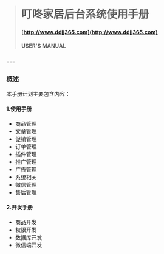 > # 叮咚家居后台系统使用手册
>
> #### [http://www.ddjj365.com](http://www.ddjj365.com)
>
> #### USER'S MANUAL

### ---

### 概述

本手册计划主要包含内容：

#### 1.使用手册

* 商品管理
* 文章管理
* 促销管理
* 订单管理
* 插件管理
* 推广管理
* 广告管理
* 系统相关
* 微信管理
* 售后管理

#### 2.开发手册

* 商品开发
* 权限开发
* 数据库开发
* 微信端开发





